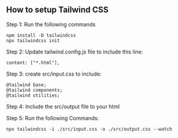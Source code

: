 ## How to setup Tailwind CSS

Step 1: Run the following commands

```
npm install -D tailwindcss
npx tailwindcss init
```

Step 2: Update tailwind.config.js file to include this line:

```
content: ["*.html"],
```

Step 3: create src/input.css to include:

```
@tailwind base;
@tailwind components;
@tailwind utilities;
```

Step 4: Include the src/output file to your html

Step 5: Run the following Commands:

```
npx tailwindcss -i ./src/input.css -o ./src/output.css --watch
```
